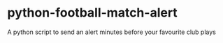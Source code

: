 # python-football-match-alert
A python script to send an alert minutes before your favourite club plays
